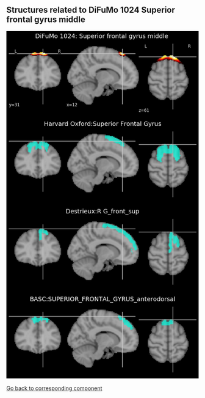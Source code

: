 


## Structures related to DiFuMo 1024 Superior frontal gyrus middle 

![579](579.jpg "Structures related to DiFuMo 1024 Superior frontal gyrus middle ")

[Go back to corresponding component](https://parietal-inria.github.io/DiFuMo/1024/html/579.html)